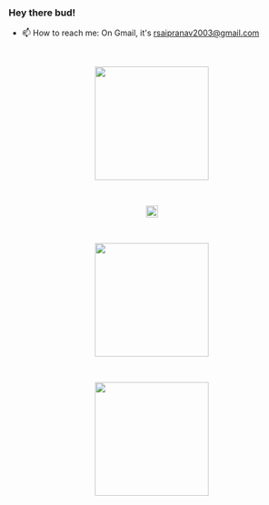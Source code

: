 
### Hey there bud!

- 📫 How to reach me: On Gmail, it's rsaipranav2003@gmail.com

<br>

<p align="center">
<img height=200 src="https://awesome-github-stats.azurewebsites.net/user-stats/pranavr2003?theme=tokyonight&Ring=DD2727&Border=13DD57&Text=DD2727"></img>
</p>

<br>

<p align="center">
<a href="https://github.com/pranavr2003">
  <img height=21 align="center" src="https://komarev.com/ghpvc/?username=pranavr2003&base=1618" />
</a>
</p>

<br>

<p align="center">
<a href="https://github.com/pranavr2003">
  <img height=200 align="center" src="https://github-readme-streak-stats.herokuapp.com/?user=pranavr2003&theme=dark" />
</a>
</p>
  
<br>

<p align="center">
<a href="https://github.com/pranavr2003">
  <img height=200 align="center" src="https://github-readme-stats.vercel.app/api/top-langs/?username=pranavr2003&size_weight=0&count_weight=0.9&hide=html,css&layout=compact&theme=transparent" />
</a>
</p>

<br>

<!--

<div align="center">
<video src="https://github.com/pranavr2003/pranavr2003/assets/56883253/9d313e8a-71b0-4f0d-b349-daf1148e76ca"/>
<div>

### Me summed up:

<div align="center">
<video src="https://github.com/pranavr2003/pranavr2003/assets/56883253/9d313e8a-71b0-4f0d-b349-daf1148e76ca"/>
<div>


<img src="https://github-readme-streak-stats.herokuapp.com/?user=pranavr2003"></img>

<img src="https://github-readme-streak-stats.herokuapp.com/?user=pranavr2003&theme=dark"></img>

<p align="center">
<img height=200 src="https://github-profile-trophy.vercel.app/?username=pranavr2003&theme=onedark"></img>
</p>

**pranavr2003/pranavr2003** is a ✨ _special_ ✨ repository because its `README.md` (this file) appears on your GitHub profile.

Here are some ideas to get you started:

- 🔭 I’m currently working on a blog search engine
- 🌱 I’m currently learning... well, everything!
- 👯 I’m looking to collaborate on cloud dev and web dev on local servers with Python!
- 🤔 I’m looking for help with Django! (is that asking too much?)
- 💬 Ask me about... myself (?)
- 📫 How to reach me: On Gmail, it's rsaipranav2003@gmail.com
- ⚡ Fun fact: I love Tottenham Hotspur
- ⚡ Another fun fact: I'm a soon-to-be college fresher! (is it a fun fact? advice only, please)
